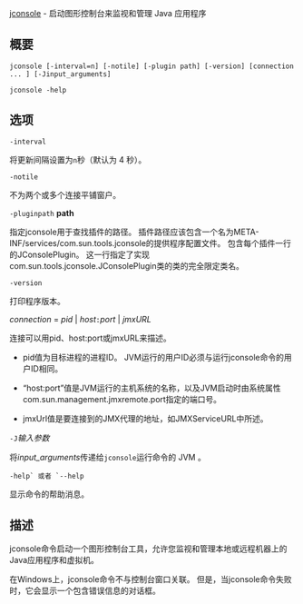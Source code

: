 [jconsole](https://docs.oracle.com/en/java/javase/16/docs/specs/man/jconsole.html) - 启动图形控制台来监视和管理 Java 应用程序

 

## 概要

```shell
jconsole [-interval=n] [-notile] [-plugin path] [-version] [connection ... ] [-Jinput_arguments]

jconsole -help
```



## 选项

```
-interval
```

将更新间隔设置为`n`秒（默认为 4 秒）。

```
-notile
```

不为两个或多个连接平铺窗户。

`-pluginpath` **path**

指定jconsole用于查找插件的路径。 插件路径应该包含一个名为META-INF/services/com.sun.tools.jconsole的提供程序配置文件。 包含每个插件一行的JConsolePlugin。 这一行指定了实现com.sun.tools.jconsole.JConsolePlugin类的类的完全限定类名。  

```
-version
```

打印程序版本。

*connection* = *pid* | *host*`:`*port* | *jmxURL*

连接可以用pid、host:port或jmxURL来描述。  

- pid值为目标进程的进程ID。 JVM运行的用户ID必须与运行jconsole命令的用户ID相同。  

- “host:port”值是JVM运行的主机系统的名称，以及JVM启动时由系统属性com.sun.management.jmxremote.port指定的端口号。  

- jmxUrl值是要连接到的JMX代理的地址，如JMXServiceURL中所述。  

`-J`*输入参数*

将*input_arguments*传递给`jconsole`运行命令的 JVM 。

```
-help` 或者 `--help
```

显示命令的帮助消息。

 

## 描述

jconsole命令启动一个图形控制台工具，允许您监视和管理本地或远程机器上的Java应用程序和虚拟机。  

在Windows上，jconsole命令不与控制台窗口关联。 但是，当jconsole命令失败时，它会显示一个包含错误信息的对话框。  